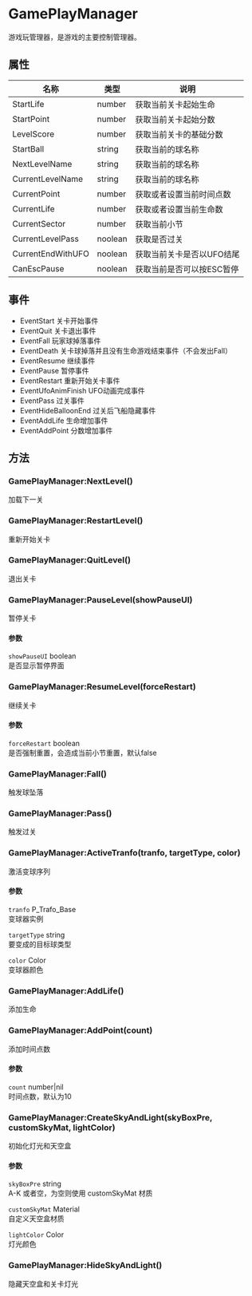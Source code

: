# GamePlayManager

游戏玩管理器，是游戏的主要控制管理器。

## 属性

|名称|类型|说明|
|---|---|---|
|StartLife|number|获取当前关卡起始生命|
|StartPoint|number|获取当前关卡起始分数|
|LevelScore|number|获取当前关卡的基础分数|
|StartBall|string|获取当前的球名称|
|NextLevelName|string|获取当前的球名称|
|CurrentLevelName|string|获取当前的球名称|
|CurrentPoint|number|获取或者设置当前时间点数|
|CurrentLife|number|获取或者设置当前生命数|
|CurrentSector|number|获取当前小节|
|CurrentLevelPass|noolean|获取是否过关|
|CurrentEndWithUFO|noolean|获取当前关卡是否以UFO结尾|
|CanEscPause|noolean|获取当前是否可以按ESC暂停|

## 事件

* EventStart 关卡开始事件
* EventQuit 关卡退出事件
* EventFall 玩家球掉落事件
* EventDeath 关卡球掉落并且没有生命游戏结束事件（不会发出Fall）
* EventResume 继续事件
* EventPause 暂停事件
* EventRestart 重新开始关卡事件
* EventUfoAnimFinish UFO动画完成事件
* EventPass 过关事件
* EventHideBalloonEnd 过关后飞船隐藏事件
* EventAddLife 生命增加事件
* EventAddPoint 分数增加事件

## 方法

### GamePlayManager:NextLevel()

加载下一关

### GamePlayManager:RestartLevel()

重新开始关卡

### GamePlayManager:QuitLevel()

退出关卡

### GamePlayManager:PauseLevel(showPauseUI)

暂停关卡

#### 参数

`showPauseUI` boolean <br/>是否显示暂停界面

### GamePlayManager:ResumeLevel(forceRestart)

继续关卡

#### 参数

`forceRestart` boolean <br/>是否强制重置，会造成当前小节重置，默认false

### GamePlayManager:Fall()

触发球坠落

### GamePlayManager:Pass()

触发过关

### GamePlayManager:ActiveTranfo(tranfo, targetType, color)

激活变球序列

#### 参数

`tranfo` P_Trafo_Base <br/>变球器实例

`targetType` string <br/>要变成的目标球类型

`color` Color <br/>变球器颜色

### GamePlayManager:AddLife()

添加生命

### GamePlayManager:AddPoint(count)

添加时间点数

#### 参数

`count` number|nil <br/>时间点数，默认为10

### GamePlayManager:CreateSkyAndLight(skyBoxPre, customSkyMat, lightColor)

初始化灯光和天空盒

#### 参数

`skyBoxPre` string <br/>A-K 或者空，为空则使用 customSkyMat 材质

`customSkyMat` Material <br/>自定义天空盒材质

`lightColor` Color <br/>灯光颜色

### GamePlayManager:HideSkyAndLight()

隐藏天空盒和关卡灯光
